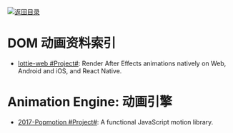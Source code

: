 [![返回目录](https://parg.co/UGo)](https://github.com/wxyyxc1992/Awesome-Reference) 
 
 
# DOM 动画资料索引

* [lottie-web #Project#](https://github.com/airbnb/lottie-web): Render After Effects animations natively on Web, Android and iOS, and React Native.

# Animation Engine: 动画引擎

* [2017-Popmotion #Project#](https://popmotion.io/): A functional JavaScript motion library.
